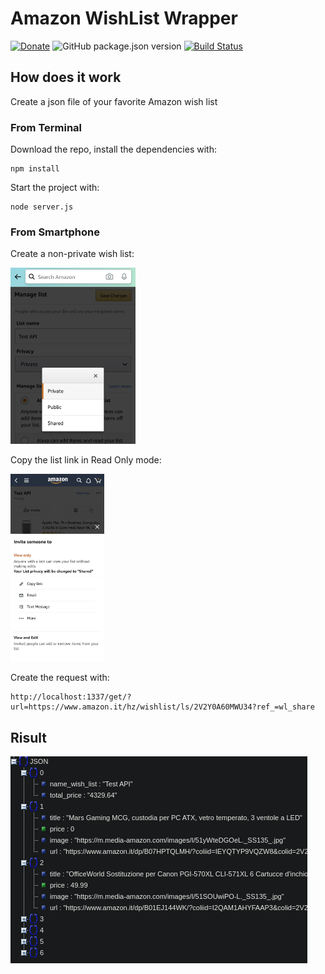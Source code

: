# Amazon WishList Wrapper

[![Donate](https://img.shields.io/badge/Donate-PayPal-blue?style=flat-square)](https://paypal.me/fast0n) ![GitHub package.json version](https://img.shields.io/github/package-json/v/fast0n/AmazonWishListWrapper) [![Build Status](https://travis-ci.org/Fast0n/AmazonWishListWrapper.svg?branch=master)](https://travis-ci.org/Fast0n/AmazonWishListWrapper)

## How does it work

Create a json file of your favorite Amazon wish list


### From Terminal

Download the repo, install the dependencies with:

```
npm install
```

Start the project with:
```
node server.js
```

### From Smartphone

Create a non-private wish list:

<img src="img/img.png" width="200">


Copy the list link in Read Only mode:

<img src="img/img1.png" width="150">



Create the request with:
```
http://localhost:1337/get/?url=https://www.amazon.it/hz/wishlist/ls/2V2Y0A60MWU34?ref_=wl_share
```


## Risult

![result](img/img2.png)